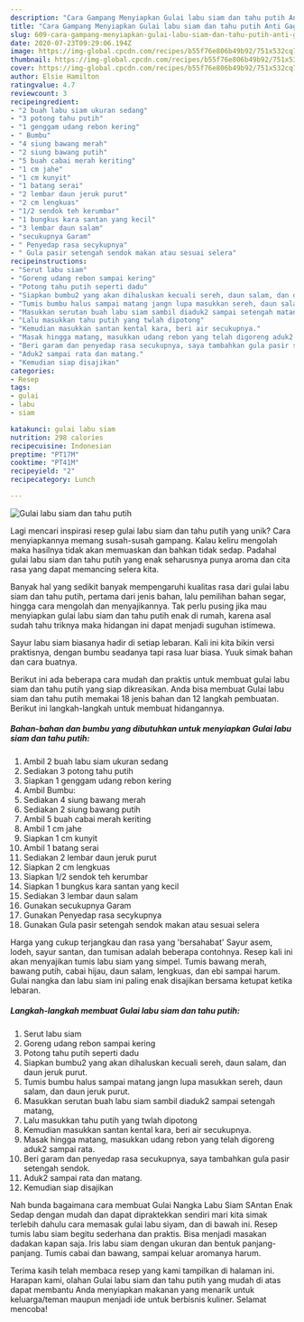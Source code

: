 ```yaml
---
description: "Cara Gampang Menyiapkan Gulai labu siam dan tahu putih Anti Gagal"
title: "Cara Gampang Menyiapkan Gulai labu siam dan tahu putih Anti Gagal"
slug: 609-cara-gampang-menyiapkan-gulai-labu-siam-dan-tahu-putih-anti-gagal
date: 2020-07-23T09:29:06.194Z
image: https://img-global.cpcdn.com/recipes/b55f76e806b49b92/751x532cq70/gulai-labu-siam-dan-tahu-putih-foto-resep-utama.jpg
thumbnail: https://img-global.cpcdn.com/recipes/b55f76e806b49b92/751x532cq70/gulai-labu-siam-dan-tahu-putih-foto-resep-utama.jpg
cover: https://img-global.cpcdn.com/recipes/b55f76e806b49b92/751x532cq70/gulai-labu-siam-dan-tahu-putih-foto-resep-utama.jpg
author: Elsie Hamilton
ratingvalue: 4.7
reviewcount: 3
recipeingredient:
- "2 buah labu siam ukuran sedang"
- "3 potong tahu putih"
- "1 genggam udang rebon kering"
- " Bumbu"
- "4 siung bawang merah"
- "2 siung bawang putih"
- "5 buah cabai merah keriting"
- "1 cm jahe"
- "1 cm kunyit"
- "1 batang serai"
- "2 lembar daun jeruk purut"
- "2 cm lengkuas"
- "1/2 sendok teh kerumbar"
- "1 bungkus kara santan yang kecil"
- "3 lembar daun salam"
- "secukupnya Garam"
- " Penyedap rasa secykupnya"
- " Gula pasir setengah sendok makan atau sesuai selera"
recipeinstructions:
- "Serut labu siam"
- "Goreng udang rebon sampai kering"
- "Potong tahu putih seperti dadu"
- "Siapkan bumbu2 yang akan dihaluskan kecuali sereh, daun salam, dan daun jeruk purut."
- "Tumis bumbu halus sampai matang jangn lupa masukkan sereh, daun salam, dan daun jeruk purut."
- "Masukkan serutan buah labu siam sambil diaduk2 sampai setengah matang,"
- "Lalu masukkan tahu putih yang twlah dipotong"
- "Kemudian masukkan santan kental kara, beri air secukupnya."
- "Masak hingga matang, masukkan udang rebon yang telah digoreng aduk2 sampai rata."
- "Beri garam dan penyedap rasa secukupnya, saya tambahkan gula pasir setengah sendok."
- "Aduk2 sampai rata dan matang."
- "Kemudian siap disajikan"
categories:
- Resep
tags:
- gulai
- labu
- siam

katakunci: gulai labu siam 
nutrition: 298 calories
recipecuisine: Indonesian
preptime: "PT17M"
cooktime: "PT41M"
recipeyield: "2"
recipecategory: Lunch

---
```



![Gulai labu siam dan tahu putih](https://img-global.cpcdn.com/recipes/b55f76e806b49b92/751x532cq70/gulai-labu-siam-dan-tahu-putih-foto-resep-utama.jpg)

Lagi mencari inspirasi resep gulai labu siam dan tahu putih yang unik? Cara menyiapkannya memang susah-susah gampang. Kalau keliru mengolah maka hasilnya tidak akan memuaskan dan bahkan tidak sedap. Padahal gulai labu siam dan tahu putih yang enak seharusnya punya aroma dan cita rasa yang dapat memancing selera kita.

Banyak hal yang sedikit banyak mempengaruhi kualitas rasa dari gulai labu siam dan tahu putih, pertama dari jenis bahan, lalu pemilihan bahan segar, hingga cara mengolah dan menyajikannya. Tak perlu pusing jika mau menyiapkan gulai labu siam dan tahu putih enak di rumah, karena asal sudah tahu triknya maka hidangan ini dapat menjadi suguhan istimewa.

Sayur labu siam biasanya hadir di setiap lebaran. Kali ini kita bikin versi praktisnya, dengan bumbu seadanya tapi rasa luar biasa. Yuuk simak bahan dan cara buatnya.


Berikut ini ada beberapa cara mudah dan praktis untuk membuat gulai labu siam dan tahu putih yang siap dikreasikan. Anda bisa membuat Gulai labu siam dan tahu putih memakai 18 jenis bahan dan 12 langkah pembuatan. Berikut ini langkah-langkah untuk membuat hidangannya.

<!--inarticleads1-->

##### Bahan-bahan dan bumbu yang dibutuhkan untuk menyiapkan Gulai labu siam dan tahu putih:

1. Ambil 2 buah labu siam ukuran sedang
1. Sediakan 3 potong tahu putih
1. Siapkan 1 genggam udang rebon kering
1. Ambil  Bumbu:
1. Sediakan 4 siung bawang merah
1. Sediakan 2 siung bawang putih
1. Ambil 5 buah cabai merah keriting
1. Ambil 1 cm jahe
1. Siapkan 1 cm kunyit
1. Ambil 1 batang serai
1. Sediakan 2 lembar daun jeruk purut
1. Siapkan 2 cm lengkuas
1. Siapkan 1/2 sendok teh kerumbar
1. Siapkan 1 bungkus kara santan yang kecil
1. Sediakan 3 lembar daun salam
1. Gunakan secukupnya Garam
1. Gunakan  Penyedap rasa secykupnya
1. Gunakan  Gula pasir setengah sendok makan atau sesuai selera


Harga yang cukup terjangkau dan rasa yang &#39;bersahabat&#39; Sayur asem, lodeh, sayur santan, dan tumisan adalah beberapa contohnya. Resep kali ini akan menyajikan tumis labu siam yang simpel. Tumis bawang merah, bawang putih, cabai hijau, daun salam, lengkuas, dan ebi sampai harum. Gulai nangka dan labu siam ini paling enak disajikan bersama ketupat ketika lebaran. 

<!--inarticleads2-->

##### Langkah-langkah membuat Gulai labu siam dan tahu putih:

1. Serut labu siam
1. Goreng udang rebon sampai kering
1. Potong tahu putih seperti dadu
1. Siapkan bumbu2 yang akan dihaluskan kecuali sereh, daun salam, dan daun jeruk purut.
1. Tumis bumbu halus sampai matang jangn lupa masukkan sereh, daun salam, dan daun jeruk purut.
1. Masukkan serutan buah labu siam sambil diaduk2 sampai setengah matang,
1. Lalu masukkan tahu putih yang twlah dipotong
1. Kemudian masukkan santan kental kara, beri air secukupnya.
1. Masak hingga matang, masukkan udang rebon yang telah digoreng aduk2 sampai rata.
1. Beri garam dan penyedap rasa secukupnya, saya tambahkan gula pasir setengah sendok.
1. Aduk2 sampai rata dan matang.
1. Kemudian siap disajikan


Nah bunda bagaimana cara membuat Gulai Nangka Labu Siam SAntan Enak Sedap dengan mudah dan dapat dipraktekkan sendiri mari kita simak terlebih dahulu cara memasak gulai labu siyam, dan di bawah ini. Resep tumis labu siam begitu sederhana dan praktis. Bisa menjadi masakan dadakan kapan saja. Iris labu siam dengan ukuran dan bentuk panjang-panjang. Tumis cabai dan bawang, sampai keluar aromanya harum. 

Terima kasih telah membaca resep yang kami tampilkan di halaman ini. Harapan kami, olahan Gulai labu siam dan tahu putih yang mudah di atas dapat membantu Anda menyiapkan makanan yang menarik untuk keluarga/teman maupun menjadi ide untuk berbisnis kuliner. Selamat mencoba!

